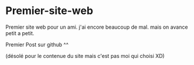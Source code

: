 # Premier-site-web

Premier site web pour un ami.
j'ai encore beaucoup de mal.
mais on avance petit a petit.


Premier Post sur github ^^

(désolé pour le contenue du site mais c'est pas moi qui choisi XD)
